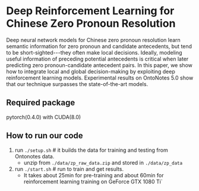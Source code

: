 # Deep Reinforcement Learning for Chinese Zero Pronoun Resolution
Deep neural network models for Chinese zero pronoun resolution learn semantic information for zero pronoun and candidate antecedents, but tend to be short-sighted---they often make local decisions. Ideally, modeling useful information of preceding potential antecedents is critical when later predicting zero pronoun-candidate antecedent pairs. In this paper, we show how to integrate local and global decision-making by exploiting deep reinforcement learning models. Experimental results on OntoNotes 5.0 show that our technique surpasses the state-of-the-art models.


## Required package
pytorch(0.4.0) with CUDA(8.0)


## How to run our code
1. run `./setup.sh` # it builds the data for training and testing from Ontonotes data.
    *   unzip from `./data/zp_raw_data.zip` and stored in `./data/zp_data`
2. run `./start.sh` # run to train and get results.
    *   It takes about 25min for pre-training and about 60min for reinforcement learning training on GeForce GTX 1080 Ti`
